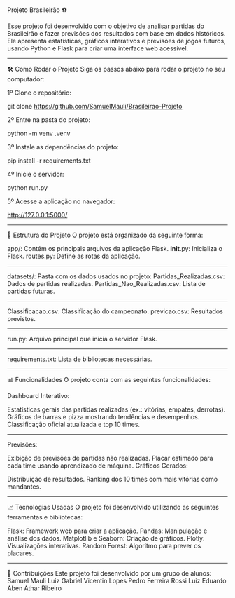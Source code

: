 Projeto Brasileirão ⚽

Esse projeto foi desenvolvido com o objetivo de analisar partidas do Brasileirão e fazer previsões dos resultados com base em dados históricos. 
Ele apresenta estatísticas, gráficos interativos e previsões de jogos futuros, usando Python e Flask para criar uma interface web acessível.

---------------     ---------------     ---------------     ---------------     ---------------     ---------------     ---------------     

🛠️ Como Rodar o Projeto
Siga os passos abaixo para rodar o projeto no seu computador:

1º Clone o repositório:

git clone https://github.com/SamuelMauli/Brasileirao-Projeto

2º Entre na pasta do projeto:

python -m venv .venv

3º Instale as dependências do projeto:

pip install -r requirements.txt

4º Inicie o servidor:

python run.py

5º Acesse a aplicação no navegador: 

http://127.0.0.1:5000/

---------------     ---------------     ---------------     ---------------     ---------------     ---------------     ---------------     

📂 Estrutura do Projeto
O projeto está organizado da seguinte forma:

app/:
Contém os principais arquivos da aplicação Flask.
__init__.py: Inicializa o Flask.
routes.py: Define as rotas da aplicação.
---------------     ---------------     
datasets/:
Pasta com os dados usados no projeto:
Partidas_Realizadas.csv: Dados de partidas realizadas.
Partidas_Nao_Realizadas.csv: Lista de partidas futuras.
---------------     ---------------     
Classificacao.csv: 
Classificação do campeonato.
previcao.csv: Resultados previstos.
---------------     ---------------     
run.py:
Arquivo principal que inicia o servidor Flask.
---------------     ---------------     
requirements.txt:
Lista de bibliotecas necessárias.

---------------     ---------------     ---------------     ---------------     ---------------     ---------------     ---------------

📊 Funcionalidades
O projeto conta com as seguintes funcionalidades:

Dashboard Interativo:

Estatísticas gerais das partidas realizadas (ex.: vitórias, empates, derrotas).
Gráficos de barras e pizza mostrando tendências e desempenhos.
Classificação oficial atualizada e top 10 times.
---------------     ---------------
Previsões:

Exibição de previsões de partidas não realizadas.
Placar estimado para cada time usando aprendizado de máquina.
Gráficos Gerados:

Distribuição de resultados.
Ranking dos 10 times com mais vitórias como mandantes.

---------------     ---------------     ---------------     ---------------     ---------------     ---------------     ---------------

📈 Tecnologias Usadas
O projeto foi desenvolvido utilizando as seguintes ferramentas e bibliotecas:

Flask: Framework web para criar a aplicação.
Pandas: Manipulação e análise dos dados.
Matplotlib e Seaborn: Criação de gráficos.
Plotly: Visualizações interativas.
Random Forest: Algoritmo para prever os placares.

---------------     ---------------     ---------------     ---------------     ---------------     ---------------     ---------------

📝 Contribuições
Este projeto foi desenvolvido por um grupo de alunos:
Samuel Mauli
Luiz Gabriel Vicentin Lopes
Pedro Ferreira Rossi
Luiz Eduardo Aben Athar Ribeiro




